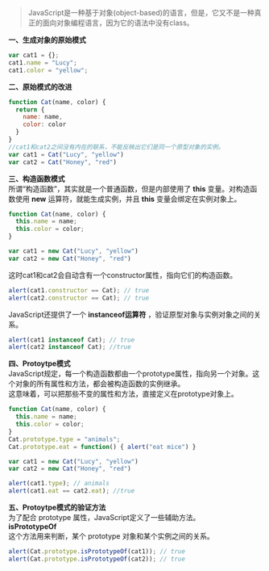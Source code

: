 > JavaScript是一种基于对象(object-based)的语言，但是，它又不是一种真正的面向对象编程语言，因为它的语法中没有class。

**一、生成对象的原始模式**  
```js
var cat1 = {};
cat1.name = "Lucy";
cat1.color = "yellow";
```

**二、原始模式的改进** 
```js
function Cat(name, color) {
  return {
    name: name,
    color: color
  }
}
//cat1和cat2之间没有内在的联系，不能反映出它们是同一个原型对象的实例。
var cat1 = Cat("Lucy", "yellow")
var cat2 = Cat("Honey", "red")
```

**三、构造函数模式**  
所谓“构造函数”，其实就是一个普通函数，但是内部使用了 **this** 变量。对构造函数使用 **new** 运算符，就能生成实例，并且 **this** 变量会绑定在实例对象上。
```js
function Cat(name, color) {
  this.name = name;
  this.color = color;
}

var cat1 = new Cat("Lucy", "yellow")
var cat2 = new Cat("Honey", "red")
```
这时cat1和cat2会自动含有一个constructor属性，指向它们的构造函数。
```js
alert(cat1.constructor == Cat); // true
alert(cat2.constructor == Cat); // true
```
JavaScript还提供了一个 **instanceof运算符** ，验证原型对象与实例对象之间的关系。
```js
alert(cat1 instanceof Cat); // true
alert(cat2 instanceof Cat); //true
```

**四、Protoytpe模式**  
JavaScript规定，每一个构造函数都由一个prototype属性，指向另一个对象。这个对象的所有属性和方法，都会被构造函数的实例继承。  
这意味着，可以把那些不变的属性和方法，直接定义在prototype对象上。
```js
function Cat(name, color) {
  this.name = name;
  this.color = color;
}
Cat.prototype.type = "animals";
Cat.prototype.eat = function() { alert("eat mice") }

var cat1 = new Cat("Lucy", "yellow")
var cat2 = new Cat("Honey", "red")

alert(cat1.type); // animals
alert(cat1.eat == cat2.eat); //true
```

**五、Protoytpe模式的验证方法**  
为了配合 prototype 属性，JavaScript定义了一些辅助方法。  
**isPrototypeOf**  
这个方法用来判断，某个 prototype 对象和某个实例之间的关系。
```js
alert(Cat.prototype.isPrototypeOf(cat1)); // true
alert(Cat.prototype.isPrototypeOf(cat2)); // true
```